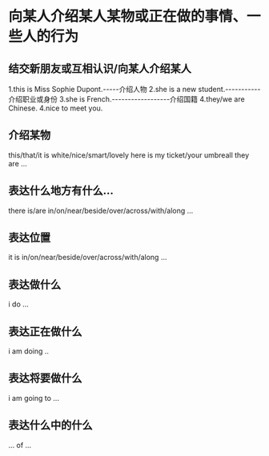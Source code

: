 # 向某人介绍某人某物或正在做的事情、一些人的行为

## 结交新朋友或互相认识/向某人介绍某人
1.this is Miss Sophie Dupont.-----介绍人物
2.she is a new student.-----------介绍职业或身份
3.she is French.------------------介绍国籍
4.they/we are Chinese.
4.nice to meet you.

## 介绍某物
  this/that/it is white/nice/smart/lovely
  here is my ticket/your umbreall
  they are ...

## 表达什么地方有什么...
  there is/are in/on/near/beside/over/across/with/along ...

## 表达位置
  it is in/on/near/beside/over/across/with/along ...
  

## 表达做什么
  i do ...

## 表达正在做什么
  i am doing ..

## 表达将要做什么
  i am going to ...

## 表达什么中的什么
  ... of ...
